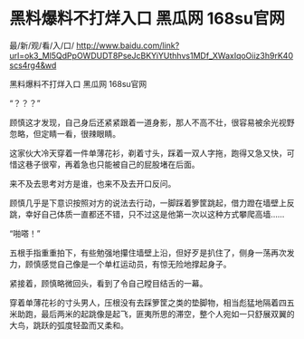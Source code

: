 # 黑料爆料不打烊入口 黑瓜网 168su官网

最/新/观/看/入/口/ http://www.baidu.com/link?url=ok3_Ml5QdPpOWDUDT8PseJcBKYiYUthhvs1MDf_XWaxIqoOiiz3h9rK40scs4rg4&wd


黑料爆料不打烊入口 黑瓜网 168su官网

“？？？”

顾慎这才发现，自己身后还紧紧跟着一道身影，那人不高不壮，很容易被余光视野忽略，但定睛一看，很辣眼睛。

这家伙大冷天穿着一件单薄花衫，剃着寸头，踩着一双人字拖，跑得又急又快，可惜这巷子很窄，再着急也只能被自己的屁股堵在后面。

来不及去思考对方是谁，也来不及去开口反问。

顾慎几乎是下意识按照对方的说法去行动，一脚踩着箩筐跳起，借力蹬在墙壁上反跳，幸好自己体质一直都还不错，只不过这是他第一次以这种方式攀爬高墙……

“啪嗒！”

五根手指重重拍下，有些勉强地攥住墙壁上沿，但好歹是扒住了，侧身一荡再次发力，顾慎感觉自己像是一个单杠运动员，有惊无险地撑起身子。

紧接着，顾慎略微回头，看到了令自己瞠目结舌的一幕。

穿着单薄花衫的寸头男人，压根没有去踩箩筐之类的垫脚物，相当彪猛地隔着四五米助跑，最后两米的起跳像是起飞，匪夷所思的滞空，整个人宛如一只舒展双翼的大鸟，跳跃的弧度轻盈而又柔和。

